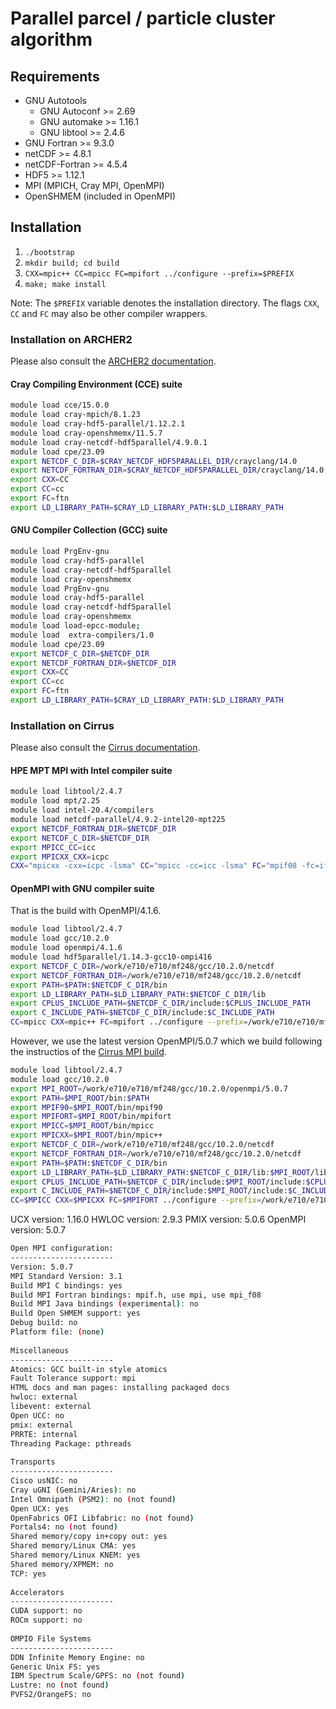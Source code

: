 # Parallel parcel / particle cluster algorithm

## Requirements
* GNU Autotools
    - GNU Autoconf >= 2.69
    - GNU automake >= 1.16.1
    - GNU libtool >= 2.4.6
* GNU Fortran >= 9.3.0
* netCDF >= 4.8.1
* netCDF-Fortran >= 4.5.4
* HDF5 >= 1.12.1
* MPI (MPICH, Cray MPI, OpenMPI)
* OpenSHMEM (included in OpenMPI)

## Installation
1. `./bootstrap`
2. `mkdir build; cd build`
3. `CXX=mpic++ CC=mpicc FC=mpifort ../configure --prefix=$PREFIX`
4. `make; make install`

Note: The `$PREFIX` variable denotes the installation directory. The flags `CXX`, `CC` and `FC` may also be other compiler wrappers.

### Installation on ARCHER2
Please also consult the [ARCHER2 documentation](https://docs.archer2.ac.uk).

#### Cray Compiling Environment (CCE) suite
```bash
module load cce/15.0.0
module load cray-mpich/8.1.23
module load cray-hdf5-parallel/1.12.2.1
module load cray-openshmemx/11.5.7
module load cray-netcdf-hdf5parallel/4.9.0.1
module load cpe/23.09
export NETCDF_C_DIR=$CRAY_NETCDF_HDF5PARALLEL_DIR/crayclang/14.0
export NETCDF_FORTRAN_DIR=$CRAY_NETCDF_HDF5PARALLEL_DIR/crayclang/14.0
export CXX=CC
export CC=cc
export FC=ftn
export LD_LIBRARY_PATH=$CRAY_LD_LIBRARY_PATH:$LD_LIBRARY_PATH
```

#### GNU Compiler Collection (GCC) suite
```bash
module load PrgEnv-gnu
module load cray-hdf5-parallel
module load cray-netcdf-hdf5parallel
module load cray-openshmemx
module load PrgEnv-gnu
module load cray-hdf5-parallel
module load cray-netcdf-hdf5parallel
module load cray-openshmemx
module load load-epcc-module;
module load  extra-compilers/1.0
module load cpe/23.09
export NETCDF_C_DIR=$NETCDF_DIR
export NETCDF_FORTRAN_DIR=$NETCDF_DIR
export CXX=CC
export CC=cc
export FC=ftn
export LD_LIBRARY_PATH=$CRAY_LD_LIBRARY_PATH:$LD_LIBRARY_PATH
```


### Installation on Cirrus
Please also consult the [Cirrus documentation](https://docs.cirrus.ac.uk/user-guide/development/).

#### HPE MPT MPI with Intel compiler suite
```bash
module load libtool/2.4.7
module load mpt/2.25
module load intel-20.4/compilers
module load netcdf-parallel/4.9.2-intel20-mpt225
export NETCDF_FORTRAN_DIR=$NETCDF_DIR
export NETCDF_C_DIR=$NETCDF_DIR
export MPICC_CC=icc
export MPICXX_CXX=icpc
CXX="mpicxx -cxx=icpc -lsma" CC="mpicc -cc=icc -lsma" FC="mpif08 -fc=ifort -lsma" ../configure --prefix=$PREFIX
```

<!-- #### Intel MPI with Intel compiler suite
```bash
module load intel-20.4/mpi
module load intel-20.4/compilers
module load netcdf-parallel/4.9.2-intel20-impi20
export NETCDF_C_DIR=$NETCDF_DIR
export NETCDF_FORTRAN_DIR=$NETCDF_DIR
CXX=mpiicpc CC=mpiicc FC=mpiifort ../configure
```
-->

#### OpenMPI with GNU compiler suite

That is the build with OpenMPI/4.1.6.
```bash
module load libtool/2.4.7
module load gcc/10.2.0
module load openmpi/4.1.6
module load hdf5parallel/1.14.3-gcc10-ompi416
export NETCDF_C_DIR=/work/e710/e710/mf248/gcc/10.2.0/netcdf
export NETCDF_FORTRAN_DIR=/work/e710/e710/mf248/gcc/10.2.0/netcdf
export PATH=$PATH:$NETCDF_C_DIR/bin
export LD_LIBRARY_PATH=$LD_LIBRARY_PATH:$NETCDF_C_DIR/lib
export CPLUS_INCLUDE_PATH=$NETCDF_C_DIR/include:$CPLUS_INCLUDE_PATH
export C_INCLUDE_PATH=$NETCDF_C_DIR/include:$C_INCLUDE_PATH
CC=mpicc CXX=mpic++ FC=mpifort ../configure --prefix=/work/e710/e710/mf248/gnu
```

However, we use the latest version OpenMPI/5.0.7 which we build following the
instructios of the [Cirrus MPI build](https://github.com/hpc-uk/build-instructions/blob/main/libs/openmpi/build_openmpi_5.0.0_cirrus_gcc10.md).

```bash
module load libtool/2.4.7
module load gcc/10.2.0
export MPI_ROOT=/work/e710/e710/mf248/gcc/10.2.0/openmpi/5.0.7
export PATH=$MPI_ROOT/bin:$PATH
export MPIF90=$MPI_ROOT/bin/mpif90
export MPIFORT=$MPI_ROOT/bin/mpifort
export MPICC=$MPI_ROOT/bin/mpicc
export MPICXX=$MPI_ROOT/bin/mpic++
export NETCDF_C_DIR=/work/e710/e710/mf248/gcc/10.2.0/netcdf
export NETCDF_FORTRAN_DIR=/work/e710/e710/mf248/gcc/10.2.0/netcdf
export PATH=$PATH:$NETCDF_C_DIR/bin
export LD_LIBRARY_PATH=$LD_LIBRARY_PATH:$NETCDF_C_DIR/lib:$MPI_ROOT/lib
export CPLUS_INCLUDE_PATH=$NETCDF_C_DIR/include:$MPI_ROOT/include:$CPLUS_INCLUDE_PATH
export C_INCLUDE_PATH=$NETCDF_C_DIR/include:$MPI_ROOT/include:$C_INCLUDE_PATH
CC=$MPICC CXX=$MPICXX FC=$MPIFORT ../configure --prefix=/work/e710/e710/mf248/gnu
```

UCX version: 1.16.0
HWLOC version: 2.9.3
PMIX version: 5.0.6
OpenMPI version: 5.0.7
```bash
Open MPI configuration:
-----------------------
Version: 5.0.7
MPI Standard Version: 3.1
Build MPI C bindings: yes
Build MPI Fortran bindings: mpif.h, use mpi, use mpi_f08
Build MPI Java bindings (experimental): no
Build Open SHMEM support: yes
Debug build: no
Platform file: (none)
 
Miscellaneous
-----------------------
Atomics: GCC built-in style atomics
Fault Tolerance support: mpi
HTML docs and man pages: installing packaged docs
hwloc: external
libevent: external
Open UCC: no
pmix: external
PRRTE: internal
Threading Package: pthreads
 
Transports
-----------------------
Cisco usNIC: no
Cray uGNI (Gemini/Aries): no
Intel Omnipath (PSM2): no (not found)
Open UCX: yes
OpenFabrics OFI Libfabric: no (not found)
Portals4: no (not found)
Shared memory/copy in+copy out: yes
Shared memory/Linux CMA: yes
Shared memory/Linux KNEM: yes
Shared memory/XPMEM: no
TCP: yes
 
Accelerators
-----------------------
CUDA support: no
ROCm support: no
 
OMPIO File Systems
-----------------------
DDN Infinite Memory Engine: no
Generic Unix FS: yes
IBM Spectrum Scale/GPFS: no (not found)
Lustre: no (not found)
PVFS2/OrangeFS: no
```
